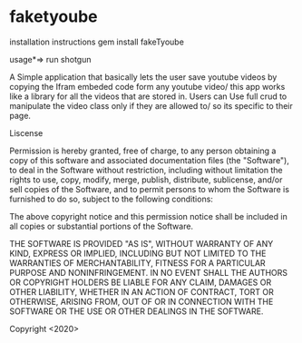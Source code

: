 # faketyoube

installation instructions
gem install fakeTyoube

usage*=> run shotgun 


A Simple application that basically lets the user save youtube videos by copying the Ifram embeded code form any youtube video/ this app works like a library for all the videos that are stored in. Users can Use full crud to manipulate the video class only if they are allowed to/ so its specific to their page.

Liscense

Permission is hereby granted, free of charge, to any person obtaining a copy of this software and associated documentation files (the "Software"), to deal in the Software without restriction, including without limitation the rights to use, copy, modify, merge, publish, distribute, sublicense, and/or sell copies of the Software, and to permit persons to whom the Software is furnished to do so, subject to the following conditions:

The above copyright notice and this permission notice shall be included in all copies or substantial portions of the Software.

THE SOFTWARE IS PROVIDED "AS IS", WITHOUT WARRANTY OF ANY KIND, EXPRESS OR IMPLIED, INCLUDING BUT NOT LIMITED TO THE WARRANTIES OF MERCHANTABILITY, FITNESS FOR A PARTICULAR PURPOSE AND NONINFRINGEMENT. IN NO EVENT SHALL THE AUTHORS OR COPYRIGHT HOLDERS BE LIABLE FOR ANY CLAIM, DAMAGES OR OTHER LIABILITY, WHETHER IN AN ACTION OF CONTRACT, TORT OR OTHERWISE, ARISING FROM, OUT OF OR IN CONNECTION WITH THE SOFTWARE OR THE USE OR OTHER DEALINGS IN THE SOFTWARE.

Copyright <2020>
